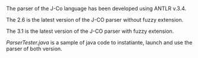 The parser of the J-Co language has been developed using ANTLR v.3.4.

The 2.6 is the latest version of the J-CO parser without fuzzy extension.

The 3.1 is the latest version of the J-CO parser with fuzzy extension.

*ParserTester.java* is a sample of java code to instatiante, launch and use the parser of both version.
